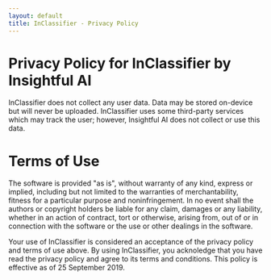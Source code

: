 ```yaml
---
layout: default
title: InClassifier - Privacy Policy
---
```


# Privacy Policy for InClassifier by Insightful AI

InClassifier does not collect any user data. Data may be stored on-device but will never be uploaded. InClassifier uses some third-party services which may track the user; however, Insightful AI does not collect or use this data.

# Terms of Use
The software is provided "as is", without warranty of any kind, express or implied, including but not limited to the warranties of merchantability, fitness for a particular purpose and noninfringement. In no event shall the authors or copyright holders be liable for any claim, damages or any liability, whether in an action of contract, tort or otherwise, arising from, out of or in connection with the software or the use or other dealings in the software.

Your use of InClassifier is considered an acceptance of the privacy policy and terms of use above. By using InClassifier, you acknoledge that you have read the privacy policy and agree to its terms and conditions. This policy is effective as of 25 September 2019.